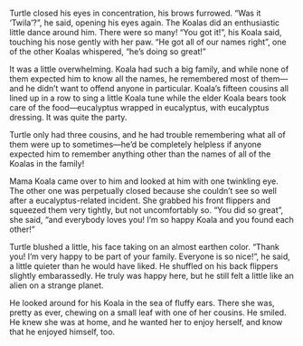 Turtle closed his eyes in concentration, his brows furrowed. “Was it ‘Twila’?”,
he said, opening his eyes again. The Koalas did an enthusiastic little dance
around him. There were so many! “You got it!”, his Koala said, touching his
nose gently with her paw. “He got all of our names right”, one of the other
Koalas whispered, “he’s doing so great!”

It was a little overwhelming. Koala had such a big family, and while none of
them expected him to know all the names, he remembered most of them—and he
didn’t want to offend anyone in particular. Koala’s fifteen cousins all lined up
in a row to sing a little Koala tune while the elder Koala bears took care of
the food—eucalyptus wrapped in eucalyptus, with eucalyptus dressing. It was
quite the party.

Turtle only had three cousins, and he had trouble remembering what all of them
were up to sometimes—he’d be completely helpless if anyone expected him to
remember anything other than the names of all of the Koalas in the family!

Mama Koala came over to him and looked at him with one twinkling eye. The other
one was perpetually closed because she couldn’t see so well after a
eucalyptus-related incident. She grabbed his front flippers and squeezed them
very tightly, but not uncomfortably so. “You did so great”, she said, “and
everybody loves you! I’m so happy Koala and you found each other!”

Turtle blushed a little, his face taking on an almost earthen color. “Thank you!
I’m very happy to be part of your family. Everyone is so nice!”, he said, a
little quieter than he would have liked. He shuffled on his back flippers
slightly embarassedly. He truly was happy here, but he still felt a little like
an alien on a strange planet.

He looked around for his Koala in the sea of fluffy ears. There she was, pretty
as ever, chewing on a small leaf with one of her cousins. He smiled. He knew she
was at home, and he wanted her to enjoy herself, and know that he enjoyed
himself, too.
